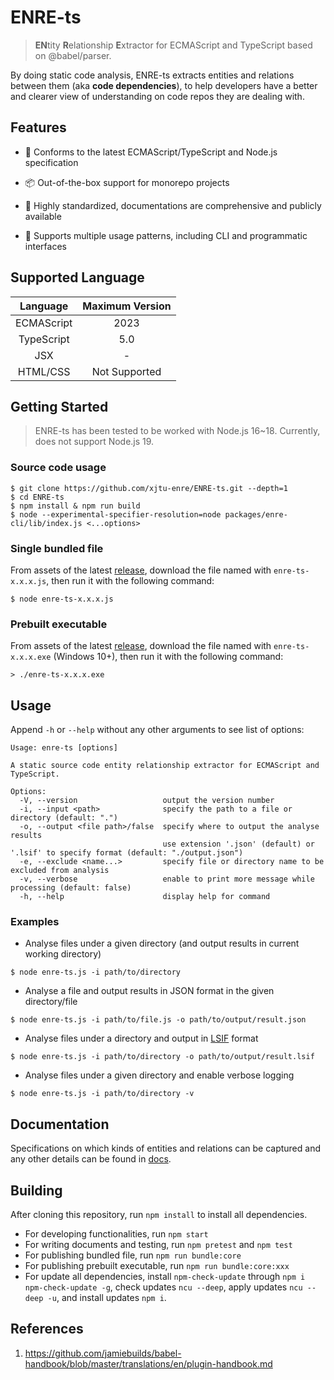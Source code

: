 # ENRE-ts

> **EN**tity **R**elationship **E**xtractor for ECMAScript and TypeScript based on @babel/parser.

By doing static code analysis, ENRE-ts extracts entities and relations between them (aka **code dependencies**), to help developers have a better and clearer view of understanding on code repos they are dealing with.

## Features

* 📃 Conforms to the latest ECMAScript/TypeScript and Node.js specification

* 📦 Out-of-the-box support for monorepo projects

* 📐 Highly standardized, documentations are comprehensive and publicly available

* 🔌 Supports multiple usage patterns, including CLI and programmatic interfaces

## Supported Language

|  Language  | Maximum Version |
|:----------:|:---------------:|
| ECMAScript |      2023       |
| TypeScript |       5.0       |
|    JSX     |        -        |
|  HTML/CSS  |  Not Supported  |

## Getting Started

> ENRE-ts has been tested to be worked with Node.js 16~18. Currently, does not support Node.js 19.

<!--
### `npm` packages

* For command line use, run the following command to install ENRE-ts as a npm global package.

    ```shell
    $ npm install -g @enre/cli
    ```

  Then run `@enre/cli` or `npx @enre/cli` to access command line usage.


* For embedding enre-ts into your application directly through programmatic interfaces, in application's directory, run:

    ```shell
    $ npm install @enre/core @enre/data @enre/naming @enre/location
    ```

  to install all dependencies that you would probably use.

  Then use following imports (ESM style) to gain access to core functionalities and containers:

    ```js
    // Entity container and relation container respectively
    import {eGraph, rGraph} from '@enre/data';
    // Core analyze interface
    import usingCore from '@enre/core';
    ```
-->

### Source code usage

```shell
$ git clone https://github.com/xjtu-enre/ENRE-ts.git --depth=1
$ cd ENRE-ts
$ npm install & npm run build
$ node --experimental-specifier-resolution=node packages/enre-cli/lib/index.js <...options>
```

### Single bundled file

From assets of the latest [release](https://github.com/xjtu-enre/ENRE-ts/releases), download the file named with `enre-ts-x.x.x.js`, then run it with the following command:

```shell
$ node enre-ts-x.x.x.js
```

### Prebuilt executable

From assets of the latest [release](https://github.com/xjtu-enre/ENRE-ts/releases), download the file named with `enre-ts-x.x.x.exe` (Windows 10+), then run it with the following command:

```shell
> ./enre-ts-x.x.x.exe
```

## Usage

Append `-h` or `--help` without any other arguments to see list of options:

```text
Usage: enre-ts [options]

A static source code entity relationship extractor for ECMAScript and TypeScript.

Options:
  -V, --version                   output the version number
  -i, --input <path>              specify the path to a file or directory (default: ".")
  -o, --output <file path>/false  specify where to output the analyse results
                                  use extension '.json' (default) or '.lsif' to specify format (default: "./output.json")
  -e, --exclude <name...>         specify file or directory name to be excluded from analysis
  -v, --verbose                   enable to print more message while processing (default: false)
  -h, --help                      display help for command
```

### Examples

* Analyse files under a given directory (and output results in current working directory)

```shell
$ node enre-ts.js -i path/to/directory
```

* Analyse a file and output results in JSON format in the given directory/file

```shell
$ node enre-ts.js -i path/to/file.js -o path/to/output/result.json
```

* Analyse files under a directory and output in [LSIF](https://microsoft.github.io/language-server-protocol/) format

```shell
$ node enre-ts.js -i path/to/directory -o path/to/output/result.lsif
```

* Analyse files under a given directory and enable verbose logging

```shell
$ node enre-ts.js -i path/to/directory -v
```

## Documentation

Specifications on which kinds of entities and relations can be captured and any other details can be found in [docs](docs/README.md).

## Building

After cloning this repository, run `npm install` to install all dependencies.

* For developing functionalities, run `npm start`
* For writing documents and testing, run `npm pretest`
  and `npm test`
* For publishing bundled file, run `npm run bundle:core`
* For publishing prebuilt executable,
  run `npm run bundle:core:xxx`
* For update all dependencies, install `npm-check-update` through `npm i npm-check-update -g`, check updates `ncu --deep`, apply updates `ncu --deep -u`, and install updates `npm i`.

## References

1. https://github.com/jamiebuilds/babel-handbook/blob/master/translations/en/plugin-handbook.md
